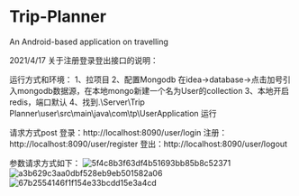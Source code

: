 # Trip-Planner
An Android-based application on travelling

2021/4/17
关于注册登录登出接口的说明：

运行方式和环境：
1、拉项目
2、配置Mongodb  在idea->database->点击加号引入mongodb数据源，在本地mongo新建一个名为User的collection
3、本地开启redis，端口默认
4、找到.\Server\Trip Planner\user\src\main\java\com\tp\UserApplication 运行


请求方式post
登录：http://localhost:8090/user/login
注册：http://localhost:8090/user/register
登出：http://localhost:8090/user/logout

参数请求方式如下：
![5f4c8b3f63df4b51693bb85b8c52371](https://user-images.githubusercontent.com/45162720/115113633-d8ced100-9fbd-11eb-8f15-b70fa2e7ceb7.png)
![a3b629c3aa0dbf528eb9eb501582a06](https://user-images.githubusercontent.com/45162720/115113634-d9fffe00-9fbd-11eb-98fe-796858f1e8d9.png)
![67b2554146f1f154e33bcdd15e3a4cd](https://user-images.githubusercontent.com/45162720/115113639-dc625800-9fbd-11eb-953a-9c0b9692a748.png)


